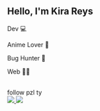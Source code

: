 ## Hello, I'm Kira Reys 
<p> Dev 💻 </p>
<p> Anime Lover 🤩 </p> 
<p> Bug Hunter 🔫 </p>
<p> Web 🐱‍💻</p> <br>
follow pzl ty <br>
<a href="https://discord.com/"><img src="https://img.shields.io/badge/Discord-Kira%20Reys%232749-blue?style=plastic&logo=discord.svg" /> </a>
<a href="https://instagram.com/kira.reys"><img src="https://img.shields.io/badge/Instagram-Kira%20Reys-purple?style=plastic&logo=instagram"/> </a>


